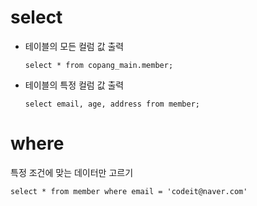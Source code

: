 # select
- 테이블의 모든 컬럼 값 출력
    ```
    select * from copang_main.member;
    ```
- 테이블의 특정 컬럼 값 출력
    ```(SQL)
    select email, age, address from member;
    ```

# where
특정 조건에 맞는 데이터만 고르기   

    select * from member where email = 'codeit@naver.com'

